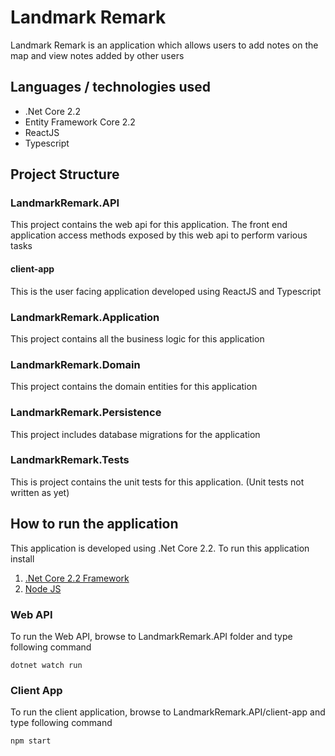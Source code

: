 # Landmark Remark
Landmark Remark is an application which allows users to add notes on the map and view notes added by other users

## Languages / technologies used
- .Net Core 2.2
- Entity Framework Core 2.2
- ReactJS
- Typescript

## Project Structure

### LandmarkRemark.API
This project contains the web api for this application. The front end application access methods exposed by this web api to perform various tasks

#### client-app
This is the user facing application developed using ReactJS and Typescript

### LandmarkRemark.Application
This project contains all the business logic for this application

### LandmarkRemark.Domain
This project contains the domain entities for this application

### LandmarkRemark.Persistence
This project includes database migrations for the application

### LandmarkRemark.Tests
This is project contains the unit tests for this application. (Unit tests not written as yet)

## How to run the application
This application is developed using .Net Core 2.2. To run this application install

1. [.Net Core 2.2 Framework](https://dotnet.microsoft.com/download/dotnet-core/2.2)
2. [Node JS](https://nodejs.org/en/download/)

### Web API
To run the Web API, browse to LandmarkRemark.API folder and type following command
```
dotnet watch run
```

### Client App
To run the client application, browse to LandmarkRemark.API/client-app and type following command
```
npm start
```